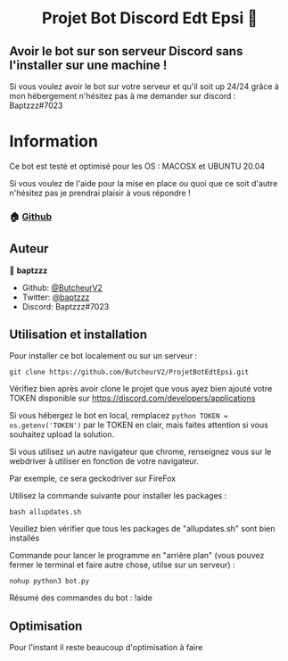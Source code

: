 <h1 align="center"> Projet Bot Discord Edt Epsi 👋 </h1>

## Avoir le bot sur son serveur Discord sans l'installer sur une machine ! 

Si vous voulez avoir le bot sur votre serveur et qu'il soit up 24/24 grâce à mon hébergement n'hésitez pas à me demander sur discord : Baptzzz#7023



# Information

Ce bot est testé et optimisé pour les OS : MACOSX et UBUNTU 20.04

Si vous voulez de l'aide pour la mise en place ou quoi que ce soit d'autre n'hésitez pas je prendrai plaisir à vous répondre !

### 🏠 [Github](https://github.com/ButcheurV2)

## Auteur

👤 **baptzzz**

* Github: [@ButcheurV2](https://github.com/ButcheurV2)
* Twitter: [@baptzzz](https://twitter.com/baptzzz)
* Discord: Baptzzz#7023


## Utilisation et installation

Pour installer ce bot localement ou sur un serveur : 

```
git clone https://github.com/ButcheurV2/ProjetBotEdtEpsi.git
```

Vérifiez bien après avoir clone le projet que vous ayez bien ajouté votre TOKEN disponible sur https://discord.com/developers/applications 

Si vous hébergez le bot en local, remplacez ```python TOKEN = os.getenv('TOKEN')``` par le TOKEN en clair, mais faites attention si vous souhaitez upload la solution.

Si vous utilisez un autre navigateur que chrome, renseignez vous sur le webdriver à utiliser en fonction de votre navigateur. 

Par exemple, ce sera geckodriver sur FireFox

Utilisez la commande suivante pour installer les packages : 

```shell
bash allupdates.sh
```

Veuillez bien vérifier que tous les packages de "allupdates.sh" sont bien installés 

Commande pour lancer le programme en "arrière plan" (vous pouvez fermer le terminal et faire autre chose, utilse sur un serveur) : 

```
nohup python3 bot.py
```

Résumé des commandes du bot : !aide


## Optimisation

Pour l'instant il reste beaucoup d'optimisation à faire

